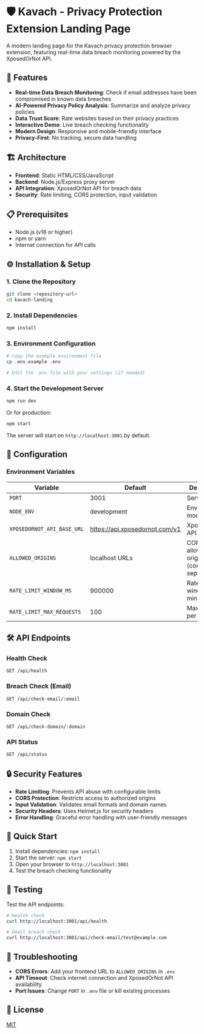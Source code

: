 # 🛡️ Kavach - Privacy Protection Extension Landing Page

A modern landing page for the Kavach privacy protection browser extension, featuring real-time data breach monitoring powered by the XposedOrNot API.

## 🚀 Features

- **Real-time Data Breach Monitoring**: Check if email addresses have been compromised in known data breaches
- **AI-Powered Privacy Policy Analysis**: Summarize and analyze privacy policies
- **Data Trust Score**: Rate websites based on their privacy practices
- **Interactive Demo**: Live breach checking functionality
- **Modern Design**: Responsive and mobile-friendly interface
- **Privacy-First**: No tracking, secure data handling

## 🏗️ Architecture

- **Frontend**: Static HTML/CSS/JavaScript
- **Backend**: Node.js/Express proxy server
- **API Integration**: XposedOrNot API for breach data
- **Security**: Rate limiting, CORS protection, input validation

## 📋 Prerequisites

- Node.js (v16 or higher)
- npm or yarn
- Internet connection for API calls

## ⚙️ Installation & Setup

### 1. Clone the Repository
```bash
git clone <repository-url>
cd kavach-landing
```

### 2. Install Dependencies
```bash
npm install
```

### 3. Environment Configuration
```bash
# Copy the example environment file
cp .env.example .env

# Edit the .env file with your settings (if needed)
```

### 4. Start the Development Server
```bash
npm run dev
```

Or for production:
```bash
npm start
```

The server will start on `http://localhost:3001` by default.

## 🔧 Configuration

### Environment Variables

| Variable | Default | Description |
|----------|---------|-------------|
| `PORT` | 3001 | Server port |
| `NODE_ENV` | development | Environment mode |
| `XPOSEDORNOT_API_BASE_URL` | https://api.xposedornot.com/v1 | XposedOrNot API base URL |
| `ALLOWED_ORIGINS` | localhost URLs | CORS allowed origins (comma-separated) |
| `RATE_LIMIT_WINDOW_MS` | 900000 | Rate limit window (15 minutes) |
| `RATE_LIMIT_MAX_REQUESTS` | 100 | Max requests per window |

## 🛠️ API Endpoints

### Health Check
```
GET /api/health
```

### Breach Check (Email)
```
GET /api/check-email/:email
```

### Domain Check
```
GET /api/check-domain/:domain
```

### API Status
```
GET /api/status
```

## 🔒 Security Features

- **Rate Limiting**: Prevents API abuse with configurable limits
- **CORS Protection**: Restricts access to authorized origins
- **Input Validation**: Validates email formats and domain names
- **Security Headers**: Uses Helmet.js for security headers
- **Error Handling**: Graceful error handling with user-friendly messages

## 🚀 Quick Start

1. Install dependencies: `npm install`
2. Start the server: `npm start`
3. Open your browser to `http://localhost:3001`
4. Test the breach checking functionality

## 🧪 Testing

Test the API endpoints:
```bash
# Health check
curl http://localhost:3001/api/health

# Email breach check
curl http://localhost:3001/api/check-email/test@example.com
```

## 🐛 Troubleshooting

- **CORS Errors**: Add your frontend URL to `ALLOWED_ORIGINS` in `.env`
- **API Timeout**: Check internet connection and XposedOrNot API availability
- **Port Issues**: Change `PORT` in `.env` file or kill existing processes

## 📝 License

[MIT](https://choosealicense.com/licenses/mit/)
